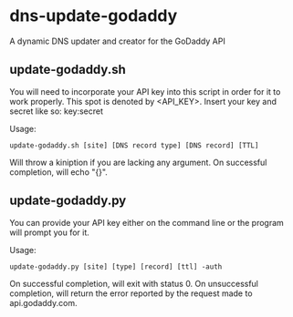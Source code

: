 # dns-update-godaddy
A dynamic DNS updater and creator for the GoDaddy API

## update-godaddy.sh
You will need to incorporate your API key into this script in order for it to work properly. This spot is denoted by <API_KEY>. Insert your key and secret like so: key:secret

Usage:

`update-godaddy.sh [site] [DNS record type] [DNS record] [TTL]`

Will throw a kiniption if you are lacking any argument. 
On successful completion, will echo "{}".

## update-godaddy.py

You can provide your API key either on the command line or the program will prompt you for it.

Usage:

`update-godaddy.py [site] [type] [record] [ttl] -auth`

On successful completion, will exit with status 0. On unsuccessful completion, will return the error reported by the request made to api.godaddy.com.